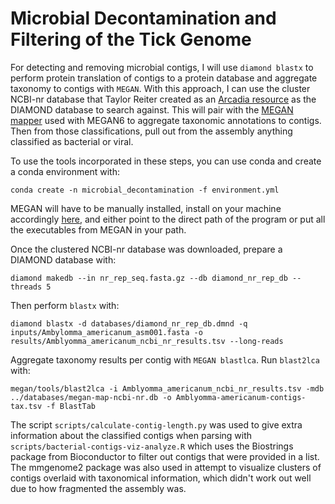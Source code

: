 # Microbial Decontamination and Filtering of the Tick Genome
For detecting and removing microbial contigs, I will use `diamond blastx` to perform protein translation of contigs to a protein database and aggregate taxonomy to contigs with `MEGAN`.
With this approach, I can use the cluster NCBI-nr database that Taylor Reiter created as an [Arcadia resource](https://research.arcadiascience.com/pub/resource-nr-clustering/release/1) as the DIAMOND database to search against. This will pair with the [MEGAN mapper](https://software-ab.cs.uni-tuebingen.de/download/megan6/welcome.html) used with MEGAN6 to aggregate taxonomic annotations to contigs. Then from those classifications, pull out from the assembly anything classified as bacterial or viral.

To use the tools incorporated in these steps, you can use conda and create a conda environment with:
```
conda create -n microbial_decontamination -f environment.yml
```
MEGAN will have to be manually installed, install on your machine accordingly [here](https://software-ab.cs.uni-tuebingen.de/download/megan6/welcome.html), and either point to the direct path of the program or put all the executables from MEGAN in your path.

Once the clustered NCBI-nr database was downloaded, prepare a DIAMOND database with:
```
diamond makedb --in nr_rep_seq.fasta.gz --db diamond_nr_rep_db --threads 5
```

Then perform `blastx` with:
```
diamond blastx -d databases/diamond_nr_rep_db.dmnd -q inputs/Ambylomma_americanum_asm001.fasta -o results/Amblyomma_americanum_ncbi_nr_results.tsv --long-reads
```

Aggregate taxonomy results per contig with `MEGAN blastlca`. Run `blast2lca` with:

```
megan/tools/blast2lca -i Amblyomma_americanum_ncbi_nr_results.tsv -mdb ../databases/megan-map-ncbi-nr.db -o Amblyomma-americanum-contigs-tax.tsv -f BlastTab
```

The script `scripts/calculate-contig-length.py` was used to give extra information about the classified contigs when parsing with `scripts/bacterial-contigs-viz-analyze.R` which uses the Biostrings package from Bioconductor to filter out contigs that were provided in a list. The mmgenome2 package was also used in attempt to visualize clusters of contigs overlaid with taxonomical information, which didn't work out well due to how fragmented the assembly was.
